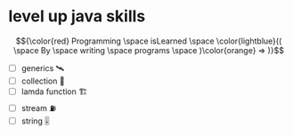 # level up java skills

$${\color{red} Programming \space isLearned \space \color{lightblue}(( \space By \space writing \space programs \space )\color{orange} =>  )}$$


- [ ] generics 🛰️
- [ ] collection 🔼
- [ ] lamda function 🏗️
- [ ] stream ⛽
- [ ] string 🎚️